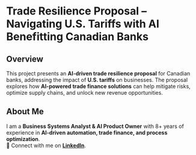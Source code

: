 # Trade Resilience Proposal – Navigating U.S. Tariffs with AI Benefitting Canadian Banks

## Overview
This project presents an **AI-driven trade resilience proposal** for Canadian banks, addressing the impact of **U.S. tariffs** on businesses. The proposal explores how **AI-powered trade finance solutions** can help mitigate risks, optimize supply chains, and unlock new revenue opportunities.

## About Me
I am a **Business Systems Analyst & AI Product Owner** with 8+ years of experience in **AI-driven automation, trade finance, and process optimization**.  
🔗 Connect with me on **[LinkedIn](linkedin.com/in/ekessh/)**.

